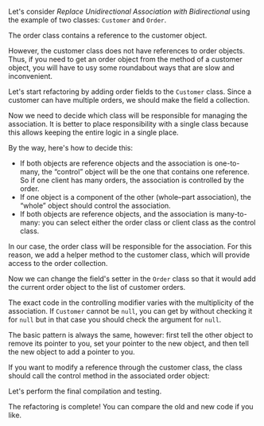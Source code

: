 Let's consider <i>Replace Unidirectional Association with Bidirectional</i> using the example of two classes: <code>Customer</code> and <code>Order</code>.

The order class contains a reference to the customer object.

However, the customer class does not have references to order objects. Thus, if you need to get an order object from the method of a customer object, you will have to usу some roundabout ways that are slow and inconvenient.

Let's start refactoring by adding order fields to the <code>Customer</code> class. Since a customer can have multiple orders, we should make the field a collection.

Now we need to decide which class will be responsible for managing the association. It is better to place responsibility with a single class because this allows keeping the entire logic in a single place.

By the way, here's how to decide this:<ul><li>If both objects are reference objects and the association is one-to-many, the “control” object will be the one that contains one reference. So if one client has many orders, the association is controlled by the order.</li><li>If one object is a component of the other (whole–part association), the “whole” object should control the association.</li><li>If both objects are reference objects, and the association is many-to-many: you can select either the order class or client class as the control class.</li></ul>

In our case, the order class will be responsible for the association. For this reason, we add a helper method to the customer class, which will provide access to the order collection.

Now we can change the field's setter in the <code>Order</code> class so that it would add the current order object to the list of customer orders.

The exact code in the controlling modifier varies with the multiplicity of the association. If <code>Customer</code> cannot be <code>null</code>, you can get by without checking it for <code>null</code> but in that case you should check the argument for <code>null</code>.

The basic pattern is always the same, however: first tell the other object to remove its pointer to you, set your pointer to the new object, and then tell the new object to add a pointer to you.

If you want to modify a reference through the customer class, the class should call the control method in the associated order object:

Let's perform the final compilation and testing.

The refactoring is complete! You can compare the old and new code if you like.